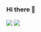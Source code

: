 ### Hi there 👋

<!--
**gabrielcipriano/gabrielcipriano** is a ✨ _special_ ✨ repository because its `README.md` (this file) appears on your GitHub profile.

Here are some ideas to get you started:

- 🔭 I’m currently working on ...
- 🌱 I’m currently learning ...
- 👯 I’m looking to collaborate on ...
- 🤔 I’m looking for help with ...
- 💬 Ask me about ...
- 📫 How to reach me: ...
- 😄 Pronouns: ...
- ⚡ Fun fact: ...
-->

<img align="center" src="https://github-readme-stats.vercel.app/api?username=gabrielcipriano&count_private=true&show_icons=true&theme=nord" />
<img align="center" src="https://github-readme-stats.vercel.app/api/top-langs/?username=gabrielcipriano&&theme=nord&layout=compact&count_private=true&show_icons=true" />
